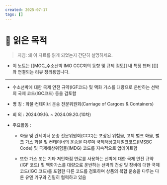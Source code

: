 ```yaml
---
created: 2025-07-17
tags: []
---
```

# 🎯 읽은 목적  
> 지침: 왜 이 자료를 읽게 되었는지 간단히 설명하세요.

- 이 노트는 [[MOC_수소선박 IMO CCC회의 동향 및 규제 검토]] 내 특정 챕터 [[]]와 연결되는 리뷰 정리용입니다.  

---


- 수소선박에 대한 국제 안전 규약(IGF코드) 및 액화 가스를 대량으로 운반하는 선박의 국제 코드(IGC코드) 등을 검토함

- 명 칭 : 화물·컨테이너 운송 전문위원회(Carriage of Cargoes & Containers)

- 회 의 : 2024.09.16. ~ 2024.09.20.(10차)

- 주요활동 :

	 -  화물 및 컨테이너 운송 전문위원회(CCC)는 포장된 위험물, 고체 벌크 화물, 벌크 가스 화물 및 컨테이너의 운송을 다루며 국제해상고체벌크코드(IMSBC Code) 및 국제해상위험물(IMDG) 코드를 지속적으로 업데이트함
	
	- 또한 가스 또는 기타 저인화점 연료를 사용하는 선박에 대한 국제 안전 규약(IGF 코드) 및 액화가스를 대량으로 운반하는 선박의 건설 및 장비에 대한 국제 코드(IGC 코드)를 포함한 다른 코드를 검토하며 상품의 복합 운송을 다루는 다른 유엔 기구와 긴밀히 협력하고 있음
